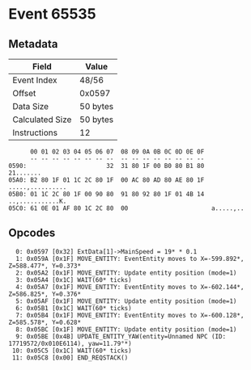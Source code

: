 # Event 65535

## Metadata

| Field           | Value    |
|-----------------|----------|
| Event Index     | 48/56    |
| Offset          | 0x0597   |
| Data Size       | 50 bytes |
| Calculated Size | 50 bytes |
| Instructions    | 12       |

```
      00 01 02 03 04 05 06 07  08 09 0A 0B 0C 0D 0E 0F
      -- -- -- -- -- -- -- --  -- -- -- -- -- -- -- --
0590:                      32  31 80 1F 00 B0 80 B1 80         21.......
05A0: B2 80 1F 01 1C 2C 80 1F  00 AC 80 AD 80 AE 80 1F  .....,..........
05B0: 01 1C 2C 80 1F 00 90 80  91 80 92 80 1F 01 4B 14  ..,...........K.
05C0: 61 0E 01 AF 80 1C 2C 80  00                       a.....,..       
```

## Opcodes

```
  0: 0x0597 [0x32] ExtData[1]->MainSpeed = 19* * 0.1
  1: 0x059A [0x1F] MOVE_ENTITY: EventEntity moves to X=-599.892*, Z=588.477*, Y=0.373*
  2: 0x05A2 [0x1F] MOVE_ENTITY: Update entity position (mode=1)
  3: 0x05A4 [0x1C] WAIT(60* ticks)
  4: 0x05A7 [0x1F] MOVE_ENTITY: EventEntity moves to X=-602.144*, Z=586.825*, Y=0.376*
  5: 0x05AF [0x1F] MOVE_ENTITY: Update entity position (mode=1)
  6: 0x05B1 [0x1C] WAIT(60* ticks)
  7: 0x05B4 [0x1F] MOVE_ENTITY: EventEntity moves to X=-600.128*, Z=585.578*, Y=0.628*
  8: 0x05BC [0x1F] MOVE_ENTITY: Update entity position (mode=1)
  9: 0x05BE [0x4B] UPDATE_ENTITY_YAW(entity=Unnamed NPC (ID: 17719572/0x010E6114), yaw=11.79°*)
 10: 0x05C5 [0x1C] WAIT(60* ticks)
 11: 0x05C8 [0x00] END_REQSTACK()
```
